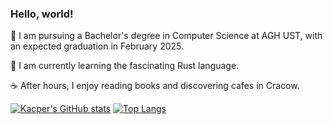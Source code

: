 ### Hello, world!

🏫  I am pursuing a Bachelor's degree in Computer Science at AGH UST, with an expected graduation in February 2025.

🌱  I am currently learning the fascinating Rust language.

☕  After hours, I enjoy reading books and discovering cafes in Cracow.

[![Kacper's GitHub stats](https://github-readme-stats.vercel.app/api?username=kacienk&show_icons=true&theme=merko&hide=issues&line_height=24)](https://github.com/anuraghazra/github-readme-stats)
[![Top Langs](https://github-readme-stats.vercel.app/api/top-langs/?username=kacienk&show_icons=true&theme=merko&layout=compact)](https://github.com/anuraghazra/github-readme-stats)
<!--
**kacienk/kacienk** is a ✨ _special_ ✨ repository because its `README.md` (this file) appears on your GitHub profile.

Here are some ideas to get you started:

- 🔭 I’m currently working on ...
- 🌱 I’m currently learning ...
- 👯 I’m looking to collaborate on ...
- 🤔 I’m looking for help with ...
- 💬 Ask me about ...
- 📫 How to reach me: ...
- 😄 Pronouns: ...
- ⚡ Fun fact: ...
-->
